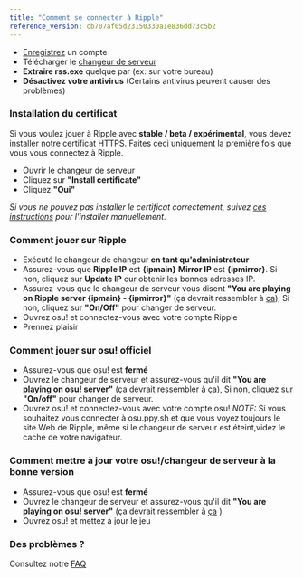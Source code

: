 ```yaml
---
title: "Comment se connecter à Ripple"
reference_version: cb707af05d23150330a1e836dd73c5b2
---
```

- [Enregistrez](http://ripple.moe/index.php?p=3) un compte
- Télécharger le [changeur de serveur](https://switcher.ripple.moe)
- **Extraire rss.exe** quelque par (ex: sur votre bureau)
- **Désactivez votre antivirus** (Certains antivirus peuvent causer des problèmes)


### Installation du certificat
Si vous voulez jouer à Ripple avec **stable / beta / expérimental**, vous devez installer notre certificat HTTPS.
Faites ceci uniquement la première fois que vous vous connectez à Ripple.

- Ouvrir le changeur de serveur
- Cliquez sur **"Install certificate"**
- Cliquez **"Oui"**

*Si vous ne pouvez pas installer le certificat correctement, suivez [ces instructions](https://ripple.moe/index.php?p=16&id=12) pour l'installer manuellement.*

### Comment jouer sur Ripple
- Exécuté le changeur de changeur **en tant qu'administrateur**
- Assurez-vous que **Ripple IP** est **{ipmain}** **Mirror IP** est **{ipmirror}**. Si non, cliquez sur **Update IP** our obtenir les bonnes adresses IP.
- Assurez-vous que le changeur de serveur vous disent **"You are playing on Ripple server {ipmain} - {ipmirror}"** (ça devrait ressembler à [ça](https://b.catgirlsare.sexy/xqJw.png)), Si non, cliquez sur **"On/Off"** pour changer de serveur.
- Ouvrez osu! et connectez-vous avec votre compte Ripple
- Prennez plaisir

### Comment jouer sur osu! officiel
- Assurez-vous que osu! est **fermé**
- Ouvrez le changeur de serveur et assurez-vous qu'il dit **"You are playing on osu! server"** (ça devrait ressembler à [ça](https://b.catgirlsare.sexy/c_lb.png)), Si non, cliquez sur **"On/off"** pour changer de serveur.
- Ouvrez osu! et connectez-vous avec votre compte osu!
_NOTE:_ Si vous souhaitez vous connecter à osu.ppy.sh et que vous voyez toujours le site Web de Ripple, même si le changeur de serveur est éteint,videz le cache de votre navigateur.

### Comment mettre à jour votre osu!/changeur de serveur à la bonne version
- Assurez-vous que osu! est **fermé**
- Ouvrez le changeur de serveur et assurez-vous qu'il dit **"You are playing on osu! server"** (ça devrait ressembler à [ça](https://b.catgirlsare.sexy/c_lb.png) )
- Ouvrez osu! et mettez à jour le jeu

### Des problèmes ?

Consultez notre [FAQ](https://ripple.moe/doc/5)
